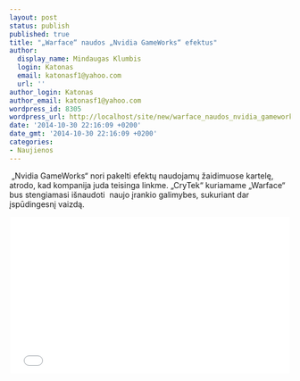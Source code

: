 ```yaml
---
layout: post
status: publish
published: true
title: "„Warface“ naudos „Nvidia GameWorks“ efektus"
author:
  display_name: Mindaugas Klumbis
  login: Katonas
  email: katonasf1@yahoo.com
  url: ''
author_login: Katonas
author_email: katonasf1@yahoo.com
wordpress_id: 8305
wordpress_url: http://localhost/site/new/warface_naudos_nvidia_gameworks_efektus_/
date: '2014-10-30 22:16:09 +0200'
date_gmt: '2014-10-30 22:16:09 +0200'
categories:
- Naujienos
---
```

<p>
	&nbsp;&bdquo;Nvidia GameWorks&ldquo; nori pakelti efektų naudojamų žaidimuose kartelę, atrodo, kad kompanija juda teisinga linkme. &bdquo;CryTek&ldquo; kuriamame &bdquo;Warface&ldquo; bus stengiamasi i&scaron;naudoti &nbsp;naujo įrankio galimybes, sukuriant dar įspūdingesnį vaizdą.</p>
<p style="text-align: center;">
	<iframe allowfullscreen="" frameborder="0" height="281" src="//www.youtube.com/embed/34c4ox5ShzE" width="500"></iframe></p>
